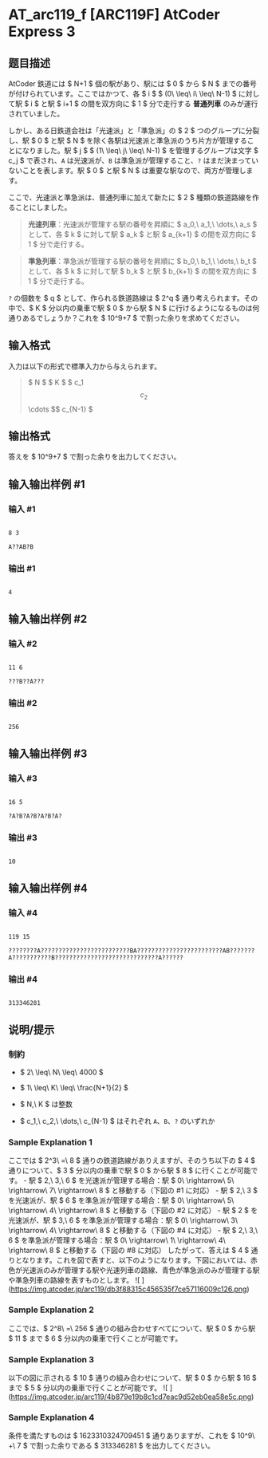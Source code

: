# AT_arc119_f [ARC119F] AtCoder Express 3

## 题目描述

[problemUrl]: https://atcoder.jp/contests/arc119/tasks/arc119_f

AtCoder 鉄道には $ N+1 $ 個の駅があり、駅には $ 0 $ から $ N $ までの番号が付けられています。ここではかつて、各 $ i $ $ (0\ \leq\ i\ \leq\ N-1) $ に対して駅 $ i $ と駅 $ i+1 $ の間を双方向に $ 1 $ 分で走行する **普通列車** のみが運行されていました。

しかし、ある日鉄道会社は「光速派」と「準急派」の $ 2 $ つのグループに分裂し、駅 $ 0 $ と駅 $ N $ を除く各駅は光速派と準急派のうち片方が管理することになりました。駅 $ j $ $ (1\ \leq\ j\ \leq\ N-1) $ を管理するグループは文字 $ c_j $ で表され、`A` は光速派が、`B` は準急派が管理すること、`?` はまだ決まっていないことを表します。駅 $ 0 $ と駅 $ N $ は重要な駅なので、両方が管理します。

ここで、光速派と準急派は、普通列車に加えて新たに $ 2 $ 種類の鉄道路線を作ることにしました。

> **光速列車**：光速派が管理する駅の番号を昇順に $ a_0,\ a_1,\ \dots,\ a_s $ として、各 $ k $ に対して駅 $ a_k $ と駅 $ a_{k+1} $ の間を双方向に $ 1 $ 分で走行する。
> 
> **準急列車**：準急派が管理する駅の番号を昇順に $ b_0,\ b_1,\ \dots,\ b_t $ として、各 $ k $ に対して駅 $ b_k $ と駅 $ b_{k+1} $ の間を双方向に $ 1 $ 分で走行する。

`?` の個数を $ q $ として、作られる鉄道路線は $ 2^q $ 通り考えられます。その中で、$ K $ 分以内の乗車で駅 $ 0 $ から駅 $ N $ に行けるようになるものは何通りあるでしょうか？これを $ 10^9+7 $ で割った余りを求めてください。

## 输入格式

入力は以下の形式で標準入力から与えられます。

> $ N $ $ K $ $ c_1 $$ c_2 $$ \cdots $$ c_{N-1} $

## 输出格式

答えを $ 10^9+7 $ で割った余りを出力してください。

## 输入输出样例 #1

### 输入 #1

```
8 3
A??AB?B
```

### 输出 #1

```
4
```

## 输入输出样例 #2

### 输入 #2

```
11 6
???B??A???
```

### 输出 #2

```
256
```

## 输入输出样例 #3

### 输入 #3

```
16 5
?A?B?A?B?A?B?A?
```

### 输出 #3

```
10
```

## 输入输出样例 #4

### 输入 #4

```
119 15
????????A?????????????????????????BA????????????????????????AB???????A???????????B?????????????????????????????A??????
```

### 输出 #4

```
313346281
```

## 说明/提示

### 制約

- $ 2\ \leq\ N\ \leq\ 4000 $
- $ 1\ \leq\ K\ \leq\ \frac{N+1}{2} $
- $ N,\ K $ は整数
- $ c_1,\ c_2,\ \dots,\ c_{N-1} $ はそれぞれ `A`、`B`、`?` のいずれか

### Sample Explanation 1

ここでは $ 2^3\ =\ 8 $ 通りの鉄道路線がありえますが、そのうち以下の $ 4 $ 通りについて、$ 3 $ 分以内の乗車で駅 $ 0 $ から駅 $ 8 $ に行くことが可能です。 - 駅 $ 2,\ 3,\ 6 $ を光速派が管理する場合：駅 $ 0\ \rightarrow\ 5\ \rightarrow\ 7\ \rightarrow\ 8 $ と移動する（下図の #1 に対応） - 駅 $ 2,\ 3 $ を光速派が、駅 $ 6 $ を準急派が管理する場合：駅 $ 0\ \rightarrow\ 5\ \rightarrow\ 4\ \rightarrow\ 8 $ と移動する（下図の #2 に対応） - 駅 $ 2 $ を光速派が、駅 $ 3,\ 6 $ を準急派が管理する場合：駅 $ 0\ \rightarrow\ 3\ \rightarrow\ 4\ \rightarrow\ 8 $ と移動する（下図の #4 に対応） - 駅 $ 2,\ 3,\ 6 $ を準急派が管理する場合：駅 $ 0\ \rightarrow\ 1\ \rightarrow\ 4\ \rightarrow\ 8 $ と移動する（下図の #8 に対応） したがって、答えは $ 4 $ 通りとなります。これを図で表すと、以下のようになります。下図においては、赤色が光速派のみが管理する駅や光速列車の路線、青色が準急派のみが管理する駅や準急列車の路線を表すものとします。 !\[ \](https://img.atcoder.jp/arc119/db3f88315c456535f7ce57116009c126.png)

### Sample Explanation 2

ここでは、$ 2^8\ =\ 256 $ 通りの組み合わせすべてについて、駅 $ 0 $ から駅 $ 11 $ まで $ 6 $ 分以内の乗車で行くことが可能です。

### Sample Explanation 3

以下の図に示される $ 10 $ 通りの組み合わせについて、駅 $ 0 $ から駅 $ 16 $ まで $ 5 $ 分以内の乗車で行くことが可能です。 !\[ \](https://img.atcoder.jp/arc119/4b879e19b8c1cd7eac9d52eb0ea58e5c.png)

### Sample Explanation 4

条件を満たすものは $ 1623310324709451 $ 通りありますが、これを $ 10^9\ +\ 7 $ で割った余りである $ 313346281 $ を出力してください。